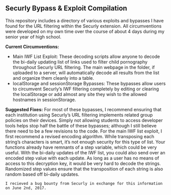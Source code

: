Securly Bypass & Exploit Compilation
------------------------------------

This repository includes a directory of various exploits and bypasses I have found for the URL filtering within the Securly extension. All circumventions were developed on my own time over the course of about 4 days during my senior year of high school.

**Current Circumventions:**

 - Main IWF List Exploit: These decoding scripts allow anyone to decode
   the bi-daily updating list of links used to filter child pornography
   throughout Securly URL filtering. The main webpage in the folder, if
   uploaded to a server, will automatically decode all results from the
   list and organize them cleanly into a table.
 - localStorage and sessionStorage Bypasses: These bypasses allow users
   to circumvent Securly’s IWF filtering completely by editing or
   clearing the localStorage or add almost any site they wish to the
   allowed hostnames in sessionStorage.

 
**Suggested Fixes:**
	For most of these bypasses, I recommend ensuring that each institution using Securly’s URL filtering implements related group policies on their devices. Simply not allowing students to access developer tools helps stop half the battle of these bypasses; although I still believe there need to be a few revisions to the code. For the main IWF list exploit, I first recommend a revised encoding algorithm. While transposing each string’s characters is smart, it’s not enough security for this type of list. Your functions already have remnants of a step variable, which could be very useful. With the bi-daily updates of the IWF list, you could also send over an encoded step value with each update. As long as a user has no means of access to this decryption key, it would be very hard to decode the strings. Randomized step values ensure that the transposition of each string is also random based off bi-daily updates.

    I recieved a bug bounty from Securly in exchange for this information on June 2nd, 2017.
